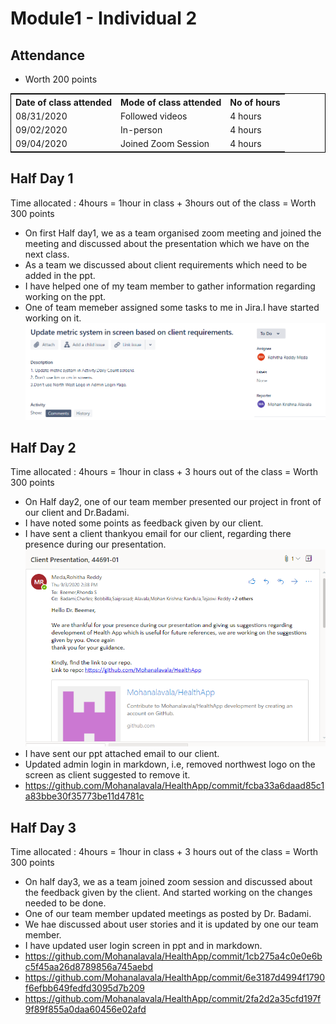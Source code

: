 # Module1 - Individual 2

## Attendance
- Worth 200 points

<table style="width:100%;border: 1px solid black;">
<tr>
<th>Date of class attended</th>	
<th>Mode of class attended</th>
<th>No of hours</th>
</tr>
<tr>
<td>08/31/2020</td>
<td>Followed videos</td>
<td>4 hours</td>
</tr>
<tr>
<td>09/02/2020</td>
<td>In-person</td>
<td> 4 hours</td>  
</tr>
<tr>
<td>09/04/2020</td>
<td>Joined Zoom Session</td>
<td> 4 hours</td>
</tr>
</table>

## Half Day 1  

Time allocated : 4hours = 1hour in class + 3hours out of the class = Worth 300 points

- On first Half day1, we as a team organised zoom meeting and joined the meeting and discussed about the presentation which we have on the next class.  
- As a team we discussed about client requirements which need to be added in the ppt.
- I have helped one of my team member to gather information regarding working on the ppt.
- One of team memeber assigned some tasks to me in Jira.I have started working on it.
 ![JIRA](https://github.com/Mohanalavala/HealthApp/blob/master/jira1.PNG)

## Half Day 2

Time allocated : 4hours = 1hour in class + 3 hours out of the class = Worth 300 points

- On Half day2, one of our team member presented our project in front of our client and Dr.Badami.
- I have noted some points as feedback given by our client.
- I have sent a client thankyou email for our client, regarding there presence during our presentation.
![Clientthankyou](https://github.com/Mohanalavala/HealthApp/blob/master/Client_thankyou_mail.PNG)
- I have sent our ppt attached email to our client.
- Updated admin login in markdown, i.e, removed northwest logo on the screen as client suggested to remove it.
- https://github.com/Mohanalavala/HealthApp/commit/fcba33a6daad85c1a83bbe30f35773be11d4781c

## Half Day 3

Time allocated : 4hours = 1hour in class + 3 hours out of the class = Worth 300 points

- On half day3, we as a team joined zoom session and discussed about the feedback given by the client. And started working on the changes needed to be done.  
- One of our team member updated meetings as posted by Dr. Badami.
- We hae discussed about user stories and it is updated by one our team member.
- I have updated user login screen in ppt and in markdown.
- https://github.com/Mohanalavala/HealthApp/commit/1cb275a4c0e0e6bc5f45aa26d8789856a745aebd
- https://github.com/Mohanalavala/HealthApp/commit/6e3187d4994f1790f6efbb649fedfd3095d7b209
- https://github.com/Mohanalavala/HealthApp/commit/2fa2d2a35cfd197f9f89f855a0daa60456e02afd
